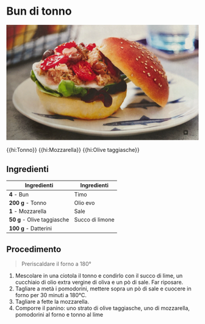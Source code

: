 # Bun di tonno

![](img/Bun-di-tonno.webp)

{{hi:Tonno}}
{{hi:Mozzarella}}
{{hi:Olive taggiasche}}

## Ingredienti

| Ingredienti                  | Ingredienti             |
| ---------------------------- | ----------------------- |
| **4** - Bun | Timo |
| **200 g** - Tonno | Olio evo |
| **1** - Mozzarella | Sale |
| **50 g** - Olive taggiasche | Succo di limone |
| **100 g** - Datterini |  |

## Procedimento

> Preriscaldare il forno a 180°

1. Mescolare in una ciotola il tonno e condirlo con il succo di lime, un cucchiaio di olio extra vergine di oliva e un pò di sale. Far riposare.
1. Tagliare a metà i pomodorini, mettere sopra un pò di sale e cuocere in forno per 30 minuti a 180°C.
1. Tagliare a fette la mozzarella.
1. Comporre il panino: uno strato di olive taggiasche, uno di mozzarella, pomodorini al forno e tonno al lime
